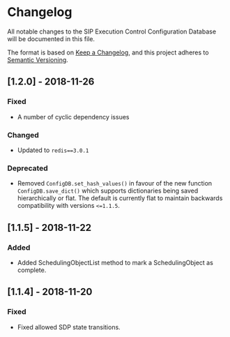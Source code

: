 # Changelog

All notable changes to the SIP Execution Control Configuration Database 
will be documented in this file.

The format is based on 
[Keep a Changelog](https://keepachangelog.com/en/1.0.0/),
and this project adheres to
 [Semantic Versioning](https://semver.org/spec/v2.0.0.html).

## [1.2.0] - 2018-11-26

### Fixed
- A number of cyclic dependency issues
### Changed
- Updated to `redis==3.0.1`
### Deprecated
- Removed `ConfigDB.set_hash_values()` in favour of the new function
  `ConfigDB.save_dict()` which supports dictionaries being saved 
  hierarchically or flat. The default is currently flat to maintain
  backwards compatibility with versions `<=1.1.5`. 


## [1.1.5] - 2018-11-22

### Added
- Added SchedulingObjectList method to mark a SchedulingObject as complete.


## [1.1.4] - 2018-11-20

### Fixed
- Fixed allowed SDP state transitions.
